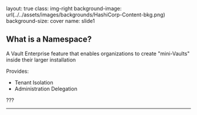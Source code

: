 layout: true
class: img-right
background-image: url(../../assets/images/backgrounds/HashiCorp-Content-bkg.png)
background-size: cover
name: slide1

## What is a Namespace?

A Vault Enterprise feature that enables organizations to create "mini-Vaults" inside their larger installation

Provides:
- Tenant Isolation
- Administration Delegation

???

---
